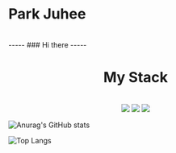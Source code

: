 # Park Juhee
<br/>
-----
### Hi there
-----

# <center> My Stack </center>
<br/>
<center>
<img src="https://img.shields.io/badge/JAVA-007396.svg?style=for-the-bedge&logo=Java&logoColor=white"/>
<img src="https://img.shields.io/badge/PYTHON-3776AB.svg?style=for-the-bedge&logo=Python&logoColor=white"/>
<img src="https://img.shields.io/badge/C-A8B9CC.svg?style=for-the-bedge&logo=C&logoColor=white"/>
</center>

![Anurag's GitHub stats](https://github-readme-stats.vercel.app/api?username=juhee77&show_icons=true&theme=radical)


![Top Langs](https://github-readme-stats.vercel.app/api/top-langs/?username=juhee77&layout=compact&hide=csharp)

<!--<a href="버튼을 눌렀을 때 이동할 링크" target="_blank"><img src="https://img.shields.io/badge/뱃지레이블-배경색?style=뱃지모양&logo=로고&logoColor=로고색상"/></a>
<a href="버튼을 눌렀을 때 이동할 링크" target="_blank"><img src="https://img.shields.io/badge/뱃지레이블-배경색?style=뱃지모양&logo=로고&logoColor=로고색상"/></a>
-->
<!--
**juhee77/juhee77** is a ✨ _special_ ✨ repository because its `README.md` (this file) appears on your GitHub profile.

Here are some ideas to get you started:

- 🔭 I’m currently working on ...
- 🌱 I’m currently learning ...
- 👯 I’m looking to collaborate on ...
- 🤔 I’m looking for help with ...
- 💬 Ask me about ...
- 📫 How to reach me: ...
- 😄 Pronouns: ...
- ⚡ Fun fact: ...
-->
